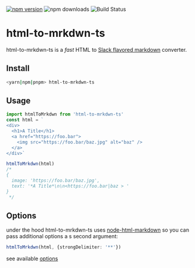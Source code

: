 [![npm version](https://badge.fury.io/js/html-to-mrkdwn-ts.svg)](https://badge.fury.io/js/html-to-mrkdwn-ts)
![npm downloads](https://img.shields.io/npm/dm/html-to-mrkdwn-ts?style=flat-square)
![Build Status](https://github.com/oferitz/html-to-mrkdwn-ts/workflows/Build%20(CI)/badge.svg)

# html-to-mrkdwn-ts
html-to-mrkdwn-ts is a _fast_ HTML to [Slack flavored markdown](https://api.slack.com/reference/surfaces/formatting) converter.

## Install

```sh
<yarn|npm|pnpm> html-to-mrkdwn-ts
```

## Usage

```ts
import htmlToMrkdwn from 'html-to-mrkdwn-ts'
const html = `
<div>
  <h1>A Title</h1>
  <a href="https://foo.bar">
    <img src="https://foo.bar/baz.jpg" alt="baz" />
  </a>
</div>`

htmlToMrkdwn(html)
/*
{
  image: 'https://foo.bar/baz.jpg',
  text: '*A Title*\n\n<https://foo.bar|baz > '
}
 */
```

## Options
under the hood html-to-mrkdwn-ts uses [node-html-markdown](https://github.com/crosstype/node-html-markdown/blob/master/README.md) 
so you can pass additional options a s second argument:
```ts
htmlToMrkdwn(html, {strongDelimiter: '**'})
```


see available [options](https://github.com/crosstype/node-html-markdown/blob/master/README.md#options)
